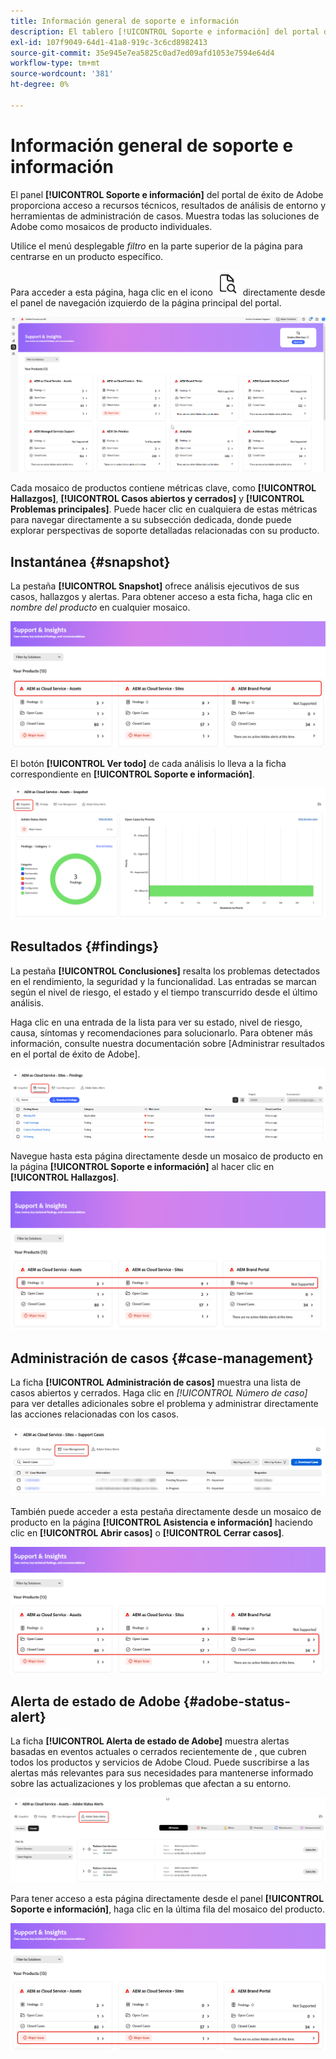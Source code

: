 ```yaml
---
title: Información general de soporte e información
description: El tablero [!UICONTROL Soporte e información] del portal de éxito de Adobe proporciona acceso a recursos técnicos, resultados de análisis de entorno y herramientas de administración de casos.
exl-id: 107f9049-64d1-41a8-919c-3c6cd8982413
source-git-commit: 35e945e7ea5825c0ad7ed09afd1053e7594e64d4
workflow-type: tm+mt
source-wordcount: '381'
ht-degree: 0%

---
```


# Información general de soporte e información

El panel **[!UICONTROL Soporte e información]** del portal de éxito de Adobe proporciona acceso a recursos técnicos, resultados de análisis de entorno y herramientas de administración de casos. Muestra todas las soluciones de Adobe como mosaicos de producto individuales.

Utilice el menú desplegable *filtro* en la parte superior de la página para centrarse en un producto específico.

Para acceder a esta página, haga clic en el icono ![support-and-insights-icon](/help/adobe-success-portal/assets/support-and-insight-icon.png) directamente desde el panel de navegación izquierdo de la página principal del portal.

![página de aterrizaje de ayuda e información](/help/adobe-success-portal/assets/support-and-insights-landing-page.png)

Cada mosaico de productos contiene métricas clave, como **[!UICONTROL Hallazgos]**, **[!UICONTROL Casos abiertos y cerrados]** y **[!UICONTROL Problemas principales]**. Puede hacer clic en cualquiera de estas métricas para navegar directamente a su subsección dedicada, donde puede explorar perspectivas de soporte detalladas relacionadas con su producto.

## Instantánea {#snapshot}

La pestaña **[!UICONTROL Snapshot]** ofrece análisis ejecutivos de sus casos, hallazgos y alertas. Para obtener acceso a esta ficha, haga clic en *nombre del producto* en cualquier mosaico.

![tarjeta-de-soporte-e-información](/help/adobe-success-portal/assets/snapshot-from-support-insights-card.png)

El botón **[!UICONTROL Ver todo]** de cada análisis lo lleva a la ficha correspondiente en **[!UICONTROL Soporte e información]**.

![ficha de instantánea](/help/adobe-success-portal/assets/snapshot-tab-support-and-insights.png)

## Resultados {#findings}

La pestaña **[!UICONTROL Conclusiones]** resalta los problemas detectados en el rendimiento, la seguridad y la funcionalidad. Las entradas se marcan según el nivel de riesgo, el estado y el tiempo transcurrido desde el último análisis.

Haga clic en una entrada de la lista para ver su estado, nivel de riesgo, causa, síntomas y recomendaciones para solucionarlo. Para obtener más información, consulte nuestra documentación sobre [Administrar resultados en el portal de éxito de Adobe].

![ficha de resultados](/help/adobe-success-portal/assets/findings-tab-support-and-insights.png)

Navegue hasta esta página directamente desde un mosaico de producto en la página **[!UICONTROL Soporte e información]** al hacer clic en **[!UICONTROL Hallazgos]**.

![tarjeta-conclusiones-de-soporte-y-datos](/help/adobe-success-portal/assets/findings-from-support-and-insights-card.png)

## Administración de casos {#case-management}

La ficha **[!UICONTROL Administración de casos]** muestra una lista de casos abiertos y cerrados. Haga clic en *[!UICONTROL Número de caso]* para ver detalles adicionales sobre el problema y administrar directamente las acciones relacionadas con los casos.

![ficha-administración-de-casos](/help/adobe-success-portal/assets/case-management-tab-support-and-insights.png)

También puede acceder a esta pestaña directamente desde un mosaico de producto en la página **[!UICONTROL Asistencia e información]** haciendo clic en **[!UICONTROL Abrir casos]** o **[!UICONTROL Cerrar casos]**.

![tarjeta de información y asistencia para la administración de casos](/help/adobe-success-portal/assets/case-management-from-support-insights-card.png)

## Alerta de estado de Adobe {#adobe-status-alert}

La ficha **[!UICONTROL Alerta de estado de Adobe]** muestra alertas basadas en eventos actuales o cerrados recientemente de , que cubren todos los productos y servicios de Adobe Cloud. Puede suscribirse a las alertas más relevantes para sus necesidades para mantenerse informado sobre las actualizaciones y los problemas que afectan a su entorno.

![adobe-status-alert-tab](/help/adobe-success-portal/assets/status-alert-tab-support-and-insights.png)

Para tener acceso a esta página directamente desde el panel **[!UICONTROL Soporte e información]**, haga clic en la última fila del mosaico del producto.

![adobe-status-alert-support-and-insights-card](/help/adobe-success-portal/assets/status-alerts-from-support-insights-card.png)
